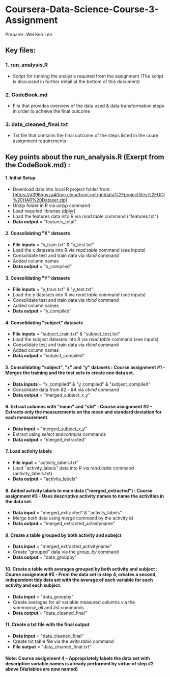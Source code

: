 # Coursera-Data-Science-Course-3-Assignment
Preparer: Wei Ken Len

## Key files:
### 1. run_analysis.R 
- Script for running the analysis required from the assignment (The script is discussed in further detail at the bottom of this document)

### 2. CodeBook.md
- File that provides overview of the data used & data transformation steps in order to acheive the final outcome

### 3. data_cleaned_final.txt
- Txt file that contains the final outcome of the steps listed in the coure assignment requirements




## Key points about the run_analysis.R (Exerpt from the CodeBook.md) :

#### 1. Initial Setup  
- Download data into local R project folder from: [https://d396qusza40orc.cloudfront.net/getdata%2Fprojectfiles%2FUCI%20HAR%20Dataset.zip]
- Unzip folder in R via *unzip* command
- Load requried libraries (dplyr)
- Load the features data into R via *read.table* command ("features.txt")
- **Data output** = "features_total"

#### 2. Consolidating "X" datasets  
- **File inputs** = "x_train.txt" & "x_test.txt"
- Load the x datasets into R via *read.table* command (see inputs)
- Consolidate test and train data via *rbind* command
- Added column names  
- **Data output** = "x_compiled"

#### 3. Consolidating "Y" datasets  

- **File inputs** = "y_train.txt" & "y_test.txt"
- Load the y datasets into R via *read.table* command (see inputs)
- Consolidate test and train data via *rbind* command
- Added column names  
- **Data output** = "y_compiled"

#### 4. Consolidating "subject" datasets  

- **File inputs** = "subject_train.txt" & "subject_test.txt"
- Load the subject datasets into R via *read.table* command (see inputs)
- Consolidate test and train data via *rbind* command
- Added column names  
- **Data output** = "subject_compiled"

#### 5. Consolidating "subject", "x" and "y" datasets : Course assignment #1 - Merges the training and the test sets to create one data set.  

- **Data inputs** = "x_compiled" & "y_compiled" & "subject_compiled"
- Consolidate data from #2 - #4 via *cbind* command  
- **Data output** = "merged_subject_x_y"

#### 6. Extract columns with "mean" and "std" : Course assignment #2 - Extracts only the measurements on the mean and standard deviation for each measurement.  

- **Data input** = "merged_subject_x_y"
- Extract using *select* and*contains* commands  
- **Data output** = "merged_extracted"

#### 7. Load activity labels  

- **File input** = "activity_labels.txt"
- Load "activity_labels" data into R via *read.table* command (activity_labels.txt)  
- **Data output** = "activity_labels"

#### 8. Added activity labels to main data ("merged_extracted") : Course assignment #3 - Uses descriptive activity names to name the activities in the data set.  

- **Data input** = "merged_extracted" & "activity_labels"
- Merge both data using *merge* command by the activity id 
- **Data output** = "merged_extracted_activityname"


#### 9. Create a table grouped by both activity and subejct  

- **Data input** = "merged_extracted_activityname"
- Create "grouped" data via the *group_by* command  
- **Data output** = "data_groupby"

#### 10. Create a table with averages grouped by both activity and subject : Course assignment #5 - From the data set in step 4, creates a second, independent tidy data set with the average of each variable for each activity and each subject.  

- **Data input** = "data_groupby"
- Create averages for all variable measured columns via the *summarise_all* and *list* commands
- **Data output** = "data_cleaned_final"

#### 11. Create a txt file with the final output  

- **Data input** = "data_cleaned_final"
- Create txt table file via the *write.table* command
- **File output** = "data_cleaned_final.txt"  

#### Note: Course assignment 4 - Appropriately labels the data set with descriptive variable names is already performed by virtue of step #2 above (Variables are now named)
